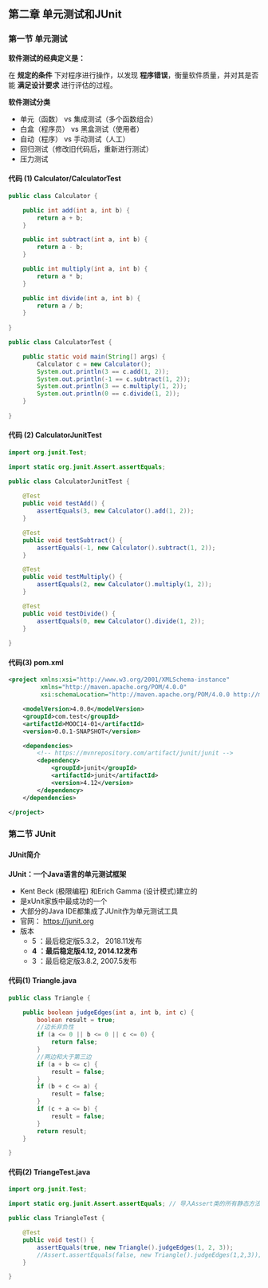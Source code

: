 ## 第二章 单元测试和JUnit

### 第一节 单元测试

**软件测试的经典定义是：**

在 **规定的条件** 下对程序进行操作，以发现 **程序错误**，衡量软件质量，并对其是否能 **满足设计要求** 进行评估的过程。

**软件测试分类**

- 单元（函数） vs 集成测试（多个函数组合）
- 白盒（程序员） vs 黑盒测试（使用者）
- 自动（程序） vs 手动测试（人工）
- 回归测试（修改旧代码后，重新进行测试）
- 压力测试

#### 代码 (1) Calculator/CalculatorTest

```java
public class Calculator {

    public int add(int a, int b) {
        return a + b;
    }

    public int subtract(int a, int b) {
        return a - b;
    }

    public int multiply(int a, int b) {
        return a * b;
    }

    public int divide(int a, int b) {
        return a / b;
    }
    
}
```

```java
public class CalculatorTest {

    public static void main(String[] args) {
        Calculator c = new Calculator();
        System.out.println(3 == c.add(1, 2));
        System.out.println(-1 == c.subtract(1, 2));
        System.out.println(3 == c.multiply(1, 2));
        System.out.println(0 == c.divide(1, 2));
    }
    
}
```

#### 代码 (2) CalculatorJunitTest

```java
import org.junit.Test;

import static org.junit.Assert.assertEquals;

public class CalculatorJunitTest {
    
    @Test
    public void testAdd() {
        assertEquals(3, new Calculator().add(1, 2));
    }

    @Test
    public void testSubtract() {
        assertEquals(-1, new Calculator().subtract(1, 2));
    }

    @Test
    public void testMultiply() {
        assertEquals(2, new Calculator().multiply(1, 2));
    }

    @Test
    public void testDivide() {
        assertEquals(0, new Calculator().divide(1, 2));
    }
    
}
```

#### 代码(3) pom.xml

```xml
<project xmlns:xsi="http://www.w3.org/2001/XMLSchema-instance"
         xmlns="http://maven.apache.org/POM/4.0.0"
         xsi:schemaLocation="http://maven.apache.org/POM/4.0.0 http://maven.apache.org/xsd/maven-4.0.0.xsd">

    <modelVersion>4.0.0</modelVersion>
    <groupId>com.test</groupId>
    <artifactId>MOOC14-01</artifactId>
    <version>0.0.1-SNAPSHOT</version>

    <dependencies>
        <!-- https://mvnrepository.com/artifact/junit/junit -->
        <dependency>
            <groupId>junit</groupId>
            <artifactId>junit</artifactId>
            <version>4.12</version>
        </dependency>
    </dependencies>

</project>
```

### 第二节 JUnit

####  JUnit简介
**JUnit：一个Java语言的单元测试框架**

- Kent Beck (极限编程) 和Erich Gamma (设计模式)建立的
- 是xUnit家族中最成功的一个
- 大部分的Java IDE都集成了JUnit作为单元测试工具
- 官网： https://junit.org
- 版本
  - 5 ：最后稳定版5.3.2， 2018.11发布
  - **4 ：最后稳定版4.12, 2014.12发布**
  - 3 ：最后稳定版3.8.2, 2007.5发布

#### 代码(1) Triangle.java

```java
public class Triangle {

    public boolean judgeEdges(int a, int b, int c) {
        boolean result = true;
        //边长非负性
        if (a <= 0 || b <= 0 || c <= 0) {
            return false;
        }
        //两边和大于第三边
        if (a + b <= c) {
            result = false;
        }
        if (b + c <= a) {
            result = false;
        }
        if (c + a <= b) {
            result = false;
        }
        return result;
    }

}
```

#### 代码(2) TriangeTest.java

```java
import org.junit.Test;

import static org.junit.Assert.assertEquals; // 导入Assert类的所有静态方法，自JDK1.5引入

public class TriangleTest {

    @Test
    public void test() {
        assertEquals(true, new Triangle().judgeEdges(1, 2, 3));
        //Assert.assertEquals(false, new Triangle().judgeEdges(1,2,3));
    }

}
```


